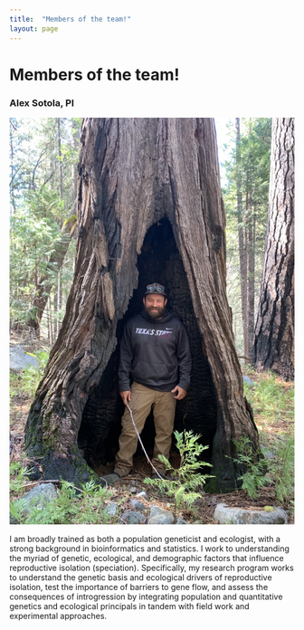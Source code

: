 ```yaml
---
title:  "Members of the team!"
layout: page
---
```


<h1>Members of the team!</h1>

<h3>Alex Sotola, PI</h3>

<img src="assets/IMG_0332.jpg" class="img-responsive" alt="Mimulus guttatus growing wild"> </div>

I am broadly trained as both a population geneticist and ecologist, with a strong background in bioinformatics and statistics. I work to understanding the myriad of genetic, ecological, and demographic factors that influence reproductive isolation (speciation). Specifically, my research program works to understand the genetic basis and ecological drivers of reproductive isolation, test the importance of barriers to gene flow, and assess the consequences of introgression by integrating population and quantitative genetics and ecological principals in tandem with field work and experimental approaches.
